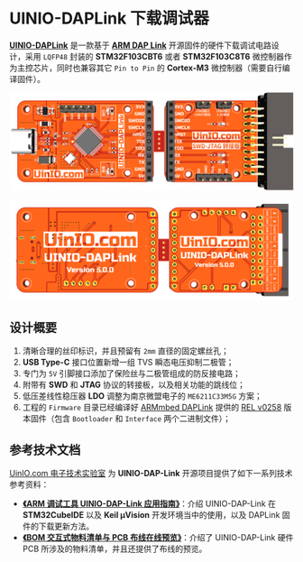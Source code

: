 # UINIO-DAPLink 下载调试器

[**UINIO-DAPLink**](https://gitee.com/uinika/UINIO-DAPLink) 是一款基于 [**ARM DAP Link**](https://daplink.io/) 开源固件的硬件下载调试电路设计，采用 `LQFP48` 封装的 **STM32F103CBT6** 或者 **STM32F103C8T6** 微控制器作为主控芯片，同时也兼容其它 `Pin to Pin` 的 **Cortex-M3** 微控制器（需要自行编译固件）。

![](./Images/PCB-3D-1.png)

![](./Images/PCB-3D-2.png)

## 设计概要

1. 清晰合理的丝印标识，并且预留有 `2mm` 直径的固定螺丝孔；
2. **USB Type-C** 接口位置新增一组 TVS 瞬态电压抑制二极管；
3. 专门为 `5V` 引脚接口添加了保险丝与二极管组成的防反接电路；
4. 附带有 **SWD** 和 **JTAG** 协议的转接板，以及相关功能的跳线位；
5. 低压差线性稳压器 **LDO** 调整为南京微盟电子的 `ME6211C33M5G` 方案；
6. 工程的 `Firmware` 目录已经编译好 [ARMmbed DAPLink](https://github.com/ARMmbed/mbed-HDK-Eagle-Projects) 提供的 [REL v0258](https://github.com/ARMmbed/DAPLink/releases/tag/v0258) 版本固件（包含 `Bootloader` 和 `Interface` 两个二进制文件）；

## 参考技术文档

[UinIO.com 电子技术实验室](http://uinio.com/) 为 **UINIO-DAP-Link** 开源项目提供了如下一系列技术参考资料：

- [**《ARM 调试工具 UINIO-DAP-Link 应用指南》**](http://uinio.com/Project/UINIO-DAP-Link/)：介绍 UINIO-DAP-Link 在 **STM32CubeIDE** 以及 **Keil µVision** 开发环境当中的使用，以及 DAPLink 固件的下载更新方法。
- [**《BOM 交互式物料清单与 PCB 布线在线预览》**](http://uinio.com/archives/BOM/UINIO-DAP-Link.html)：介绍了 UINIO-DAP-Link 硬件 PCB 所涉及的物料清单，并且还提供了布线的预览。
